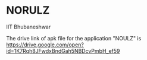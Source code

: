 # NORULZ
IIT Bhubaneshwar

The drive link of apk file for the application "NOULZ" is https://drive.google.com/open?id=1K7Rqh8JFwdxBndGah5NBDcvPmbH_ef59
